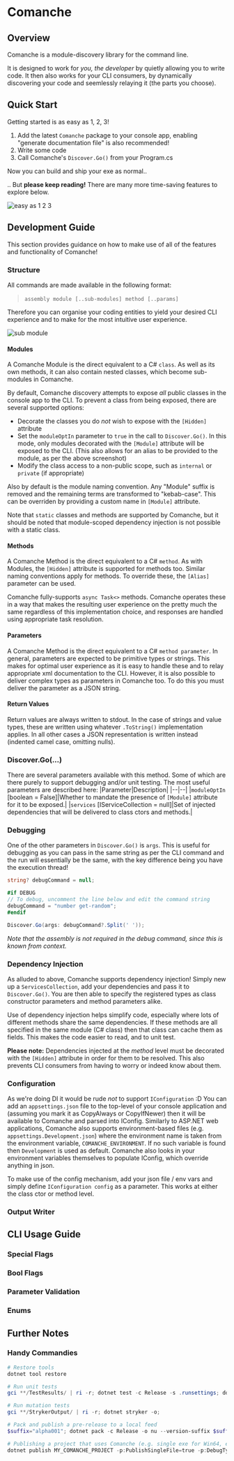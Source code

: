 # Comanche
## Overview
Comanche is a module-discovery library for the command line. 

It is designed to work for *you, the developer* by quietly allowing you to write code. It then also works for your CLI consumers, by dynamically discovering your code and seemlessly relaying it (the parts you choose).

## Quick Start
Getting started is as easy as 1, 2, 3!

1. Add the latest `Comanche` package to your console app, enabling "generate documentation file" is also recommended!
2. Write some code
3. Call Comanche's `Discover.Go()` from your Program.cs

Now you can build and ship your exe as normal..

.. But **please keep reading!** There are many more time-saving features to explore below.

![easy as 1 2 3](docs/123.png)

## Development Guide
This section provides guidance on how to make use of all of the features and functionality of Comanche!
### Structure
All commands are made available in the following format:

> `assembly`&nbsp;&nbsp;`module`&nbsp;&nbsp;`[..sub-modules]`&nbsp;&nbsp;`method`&nbsp;&nbsp;`[..params]`

Therefore you can organise your coding entities to yield your desired CLI experience and to make for the most intuitive user experience.

![sub module](docs/sub-module.png)

#### Modules
A Comanche Module is the direct equivalent to a C# `class`. As well as its own methods, it can also contain nested classes, which become sub-modules in Comanche.

By default, Comanche discovery attempts to expose *all* public classes in the console app to the CLI. To prevent a class from being exposed, there are several supported options:

- Decorate the classes you do *not* wish to expose with the `[Hidden]` attribute
- Set the `moduleOptIn` parameter to `true` in the call to `Discover.Go()`.  In this mode, only modules decorated with the `[Module]` attribute will be exposed to the CLI. (This also allows for an alias to be provided to the module, as per the above screenshot)
- Modify the class access to a non-public scope, such as `internal` or `private` (if appropriate)

Also by default is the module naming convention. Any "Module" suffix is removed and the remaining terms are transformed to "kebab-case". This can be overriden by providing a custom name in `[Module]` attribute.

Note that `static` classes and methods are supported by Comanche, but it should be noted that module-scoped dependency injection is not possible with a static class.

#### Methods
A Comanche Method is the direct equivalent to a C# `method`.  As with Modules, the `[Hidden]` attribute is supported for methods too. Similar naming conventions apply for methods. To override these, the `[Alias]` parameter can be used.

Comanche fully-supports `async Task<>` methods. Comanche operates these in a way that makes the resulting user experience on the pretty much the same regardless of this implementation choice, and responses are handled using appropriate task resolution.

#### Parameters
A Comanche Method is the direct equivalent to a C# `method parameter`. In general, parameters are expected to be primitive types or strings. This makes for optimal user experience as it is easy to handle these and to relay appropriate xml documentation to the CLI. However, it is also possible to deliver complex types as parameters in Comanche too. To do this you must deliver the parameter as a JSON string.

#### Return Values
Return values are always written to stdout. In the case of strings and value types, these are written using whatever `.ToString()` implementation applies. In all other cases a JSON representation is written instead (indented camel case, omitting nulls).

### Discover.Go(...)
There are several parameters available with this method. Some of which are there purely to support debugging and/or unit testing. The most useful parameters are described here:
|Parameter|Description|
|--|--|
|`moduleOptIn` [boolean = False]|Whether to mandate the presence of `[Module]` attribute for it to be exposed.|
|`services` [IServiceCollection = null]|Set of injected dependencies that will be delivered to class ctors and methods.|

### Debugging
One of the other parameters in `Discover.Go()` is `args`. This is useful for debugging as you can pass in the same string as per the CLI command and the run will essentially be the same, with the key difference being you have the execution thread!

```csharp
string? debugCommand = null;

#if DEBUG
// To debug, uncomment the line below and edit the command string
debugCommand = "number get-random";
#endif

Discover.Go(args: debugCommand?.Split(' '));
```

*Note that the assembly is not required in the debug command, since this is known from context.*

### Dependency Injection
As alluded to above, Comanche supports dependency injection! Simply new up a `ServicesCollection`, add your dependencies and pass it to `Discover.Go()`. You are then able to specify the registered types as class constructor parameters and method parameters alike.

Use of dependency injection helps simplify code, especially where lots of different methods share the same dependencies. If these methods are all specified in the same module (C# class) then that class can cache them as fields. This makes the code easier to read, and to unit test.

**Please note:** Dependencies injected at the *method* level must be decorated with the `[Hidden]` attribute in order for them to be resolved. This also prevents CLI consumers from having to worry or indeed know about them.

### Configuration
As we're doing DI it would be rude *not* to support `IConfiguration` :D You can add an `appsettings.json` file to the top-level of your console application and (assuming you mark it as CopyAlways or CopyIfNewer) then it will be available to Comanche and parsed into IConfig. Similarly to ASP.NET web applications, Comanche also supports environment-based files (e.g. `appsettings.Development.json`) where the environment name is taken from the environment variable, `COMANCHE_ENVIRONMENT`. If no such variable is found then `Development` is used as default. Comanche also looks in your environment variables themselves to populate IConfig, which override anything in json.

To make use of the config mechanism, add your json file / env vars and simply define `IConfiguration config` as a parameter. This works at either the class ctor or method level.

### Output Writer

## CLI Usage Guide
### Special Flags
### Bool Flags
### Parameter Validation
### Enums

## Further Notes
### Handy Commandies
```powershell
# Restore tools
dotnet tool restore

# Run unit tests
gci **/TestResults/ | ri -r; dotnet test -c Release -s .runsettings; dotnet reportgenerator -targetdir:coveragereport -reports:**/coverage.cobertura.xml -reporttypes:"html;jsonsummary"; start coveragereport/index.html;

# Run mutation tests
gci **/StrykerOutput/ | ri -r; dotnet stryker -o;

# Pack and publish a pre-release to a local feed
$suffix="alpha001"; dotnet pack -c Release -o nu --version-suffix $suffix; dotnet nuget push "nu\*.*$suffix.nupkg" --source localdev; gci nu/ | ri -r; rmdir nu;

# Publishing a project that uses Comanche (e.g. single exe for Win64, excluding dotnet deps)
dotnet publish MY_COMANCHE_PROJECT -p:PublishSingleFile=true -p:DebugType=Embedded -r win-x64 -c Release --sc false
```
